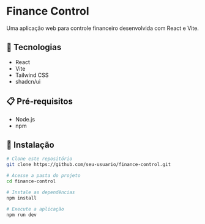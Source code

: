 # Finance Control

Uma aplicação web para controle financeiro desenvolvida com React e Vite.

## 🚀 Tecnologias

- React
- Vite
- Tailwind CSS
- shadcn/ui

## 📋 Pré-requisitos

- Node.js
- npm

## 🔧 Instalação

```bash
# Clone este repositório
git clone https://github.com/seu-usuario/finance-control.git

# Acesse a pasta do projeto
cd finance-control

# Instale as dependências
npm install

# Execute a aplicação
npm run dev